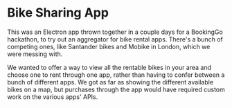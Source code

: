 # Bike Sharing App
This was an Electron app thrown together in a couple days for a BookingGo hackathon, to try out an aggregator for bike rental apps. There's a bunch of competing ones, like Santander bikes and Mobike in London, which we were messing with.

We wanted to offer a way to view all the rentable bikes in your area and choose one to rent through one app, rather than having to confer between a bunch of different apps. We got as far as showing the different available bikes on a map, but purchases through the app would have required custom work on the various apps' APIs.
